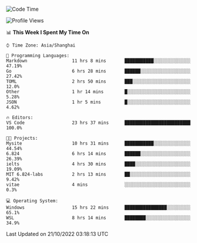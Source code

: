 <!--START_SECTION:waka-->
![Code Time](http://img.shields.io/badge/Code%20Time-240%20hrs%2035%20mins-blue)

![Profile Views](http://img.shields.io/badge/Profile%20Views-4-blue)

📊 **This Week I Spent My Time On** 

```text
⌚︎ Time Zone: Asia/Shanghai

💬 Programming Languages: 
Markdown                 11 hrs 8 mins       ███████████░░░░░░░░░░░░░░   47.19% 
Go                       6 hrs 28 mins       ██████░░░░░░░░░░░░░░░░░░░   27.42% 
TOML                     2 hrs 50 mins       ███░░░░░░░░░░░░░░░░░░░░░░   12.0% 
Other                    1 hr 14 mins        █░░░░░░░░░░░░░░░░░░░░░░░░   5.28% 
JSON                     1 hr 5 mins         █░░░░░░░░░░░░░░░░░░░░░░░░   4.62%

🔥 Editors: 
VS Code                  23 hrs 37 mins      █████████████████████████   100.0%

🐱‍💻 Projects: 
Mysite                   10 hrs 31 mins      ███████████░░░░░░░░░░░░░░   44.54% 
6.824                    6 hrs 14 mins       ██████░░░░░░░░░░░░░░░░░░░   26.39% 
ielts                    4 hrs 30 mins       ████░░░░░░░░░░░░░░░░░░░░░   19.09% 
MIT 6.824-labs           2 hrs 13 mins       ██░░░░░░░░░░░░░░░░░░░░░░░   9.42% 
vitae                    4 mins              ░░░░░░░░░░░░░░░░░░░░░░░░░   0.3%

💻 Operating System: 
Windows                  15 hrs 22 mins      ████████████████░░░░░░░░░   65.1% 
WSL                      8 hrs 14 mins       ████████░░░░░░░░░░░░░░░░░   34.9%

```


 Last Updated on 21/10/2022 03:18:13 UTC
<!--END_SECTION:waka-->